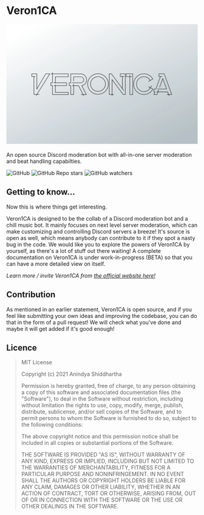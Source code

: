 # Veron1CA
<img src="readme_assets/asset1.webp"><br><br>
An open source Discord moderation bot with all-in-one server moderation and beat handling capabilties.

![GitHub](https://img.shields.io/github/license/shiddharth/Veron1CA?color=blue&style=for-the-badge)
![GitHub Repo stars](https://img.shields.io/github/stars/shiddharth/Veron1CA?color=blue&style=for-the-badge)
![GitHub watchers](https://img.shields.io/github/watchers/shiddharth/Veron1CA?color=blue&style=for-the-badge)

## Getting to know...
Now this is where things get interesting.

Veron1CA is designed to be the collab of a Discord moderation bot and a chill music bot. It mainly focuses on next level server moderation, which can make customizing and controlling Discord servers a breeze! It's source is open as well, which means anybody can contribute to it if they spot a nasty bug in the code. We would like you to explore the powers of Veron1CA by yourself, as there's a lot of stuff out there waiting! A complete documentation on Veron1CA is under work-in-progress (BETA) so that you can have a more detailed view on itself.

<i>Learn more / invite Veron1CA from [the official website here!](https://shiddharth.github.io/Veron1CA)</i>

## Contribution
As mentioned in an earlier statement, Veron1CA is open source, and if you feel like submitting your own ideas and improving the codebase, you can do that in the form of a pull request! We will check what you've done and maybe it will get added if it's good enough!

## Licence
<blockquote>
MIT License

Copyright (c) 2021 Anindya Shiddhartha

Permission is hereby granted, free of charge, to any person obtaining a copy
of this software and associated documentation files (the "Software"), to deal
in the Software without restriction, including without limitation the rights
to use, copy, modify, merge, publish, distribute, sublicense, and/or sell
copies of the Software, and to permit persons to whom the Software is
furnished to do so, subject to the following conditions:

The above copyright notice and this permission notice shall be included in all
copies or substantial portions of the Software.

THE SOFTWARE IS PROVIDED "AS IS", WITHOUT WARRANTY OF ANY KIND, EXPRESS OR
IMPLIED, INCLUDING BUT NOT LIMITED TO THE WARRANTIES OF MERCHANTABILITY,
FITNESS FOR A PARTICULAR PURPOSE AND NONINFRINGEMENT. IN NO EVENT SHALL THE
AUTHORS OR COPYRIGHT HOLDERS BE LIABLE FOR ANY CLAIM, DAMAGES OR OTHER
LIABILITY, WHETHER IN AN ACTION OF CONTRACT, TORT OR OTHERWISE, ARISING FROM,
OUT OF OR IN CONNECTION WITH THE SOFTWARE OR THE USE OR OTHER DEALINGS IN THE
SOFTWARE.
</blockquote>
